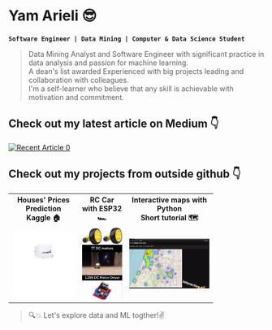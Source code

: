 # Yam Arieli 😎
**`Software Engineer | Data Mining | Computer & Data Science Student`**

>Data Mining Analyst and Software Engineer with significant practice in data analysis and passion for machine learning.<br>
A dean's list awarded Experienced with big projects leading and collaboration with colleagues.<br>
I'm a self-learner who believe that any skill is achievable with motivation and commitment.
<!---->

## Check out my latest article on Medium 👇
<!---->
<a target="_blank" href="https://github-readme-medium-recent-article.vercel.app/medium/@arieliyam111/0">
  <img src="https://github-readme-medium-recent-article.vercel.app/medium/@arieliyam111/0" alt="Recent Article 0" width=200> 
</a>

## Check out my projects from outside github 👇
<table style="width:80%">
  <tr>
    <th>Houses' Prices Prediction<br>Kaggle 🏠</th>
    <th>RC Car with ESP32 🏎️</th>
    <th>Interactive maps with Python<br>Short tutorial 🗺️</th>
  </tr>
  <tr>
      <td>
        <a href="https://www.linkedin.com/posts/yam-arieli_computerscience-project-electronics-activity-7012184953354371073-6G_E/">
           <img alt="Qries" src="area_year_price.gif" width="235" overflow: hidden;>
        </a>
     </td>
    <td>
        <a href="https://www.linkedin.com/posts/yam-arieli_computerscience-project-electronics-activity-7012184953354371073-6G_E">
           <img alt="Qries" src="RC Car ESP32 b.gif" width="140">
        </a>
     </td>
        <td>
        <a href="https://www.linkedin.com/feed/update/urn:li:activity:7028088621962260481">
           <img alt="Qries" src="interactive map.gif" width="335">
        </a>
     </td>
  </tr>
</table>
                                                
>🔍💥 Let's explore data and ML togther!✌
<!---->
                                                                 
